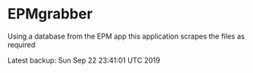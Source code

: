 # EPMgrabber
Using a database from the EPM app this application scrapes the files as required


Latest backup: Sun Sep 22 23:41:01 UTC 2019
